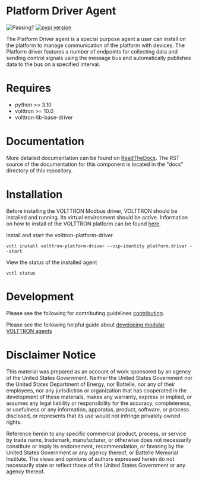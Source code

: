 # Platform Driver Agent

![Passing?](https://github.com/eclipse-volttron/volttron-platform-driver/actions/workflows/run-tests.yml/badge.svg)
[![pypi version](https://img.shields.io/pypi/v/volttron-platform-driver.svg)](https://pypi.org/project/volttron-platform-driver/)


The Platform Driver agent is a special purpose agent a user can install on the platform to manage communication of the platform with devices. The Platform driver features a number of endpoints for collecting data and sending control signals using the message bus and automatically publishes data to the bus on a specified interval.

# Requires

* python >= 3.10
* volttron >= 10.0
* volttron-lib-base-driver

# Documentation
More detailed documentation can be found on [ReadTheDocs](https://volttron.readthedocs.io/en/modular/). The RST source
of the documentation for this component is located in the "docs" directory of this repository.

# Installation

Before installing the VOLTTRON Modbus driver, VOLTTRON should be installed and running.
Its virtual environment should be active. Information on how to install
of the VOLTTRON platform can be found [here](https://github.com/eclipse-volttron/volttron-core).

Install and start the volttron-platform-driver.

```shell
vctl install volttron-platform-driver --vip-identity platform.driver --start
```

View the status of the installed agent

```shell
vctl status
```

# Development

Please see the following for contributing guidelines [contributing](https://github.com/eclipse-volttron/volttron-core/blob/develop/CONTRIBUTING.md).

Please see the following helpful guide about [developing modular VOLTTRON agents](https://github.com/eclipse-volttron/volttron-core/blob/develop/DEVELOPING_ON_MODULAR.md)


# Disclaimer Notice

This material was prepared as an account of work sponsored by an agency of the
United States Government.  Neither the United States Government nor the United
States Department of Energy, nor Battelle, nor any of their employees, nor any
jurisdiction or organization that has cooperated in the development of these
materials, makes any warranty, express or implied, or assumes any legal
liability or responsibility for the accuracy, completeness, or usefulness or any
information, apparatus, product, software, or process disclosed, or represents
that its use would not infringe privately owned rights.

Reference herein to any specific commercial product, process, or service by
trade name, trademark, manufacturer, or otherwise does not necessarily
constitute or imply its endorsement, recommendation, or favoring by the United
States Government or any agency thereof, or Battelle Memorial Institute. The
views and opinions of authors expressed herein do not necessarily state or
reflect those of the United States Government or any agency thereof.
